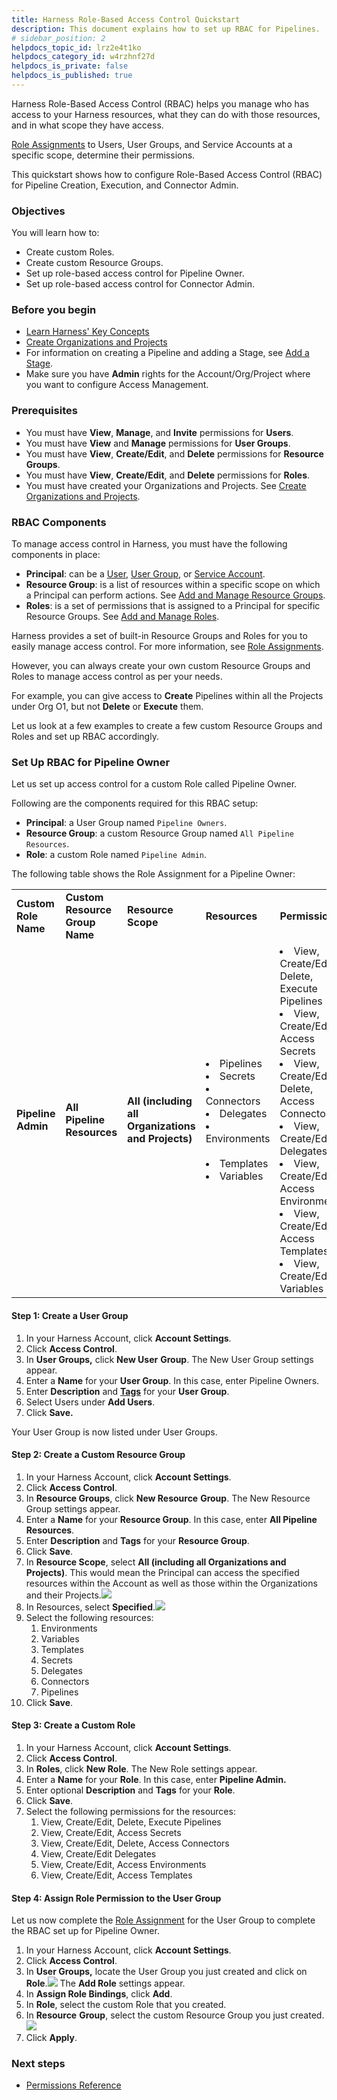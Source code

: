 ```yaml
---
title: Harness Role-Based Access Control Quickstart
description: This document explains how to set up RBAC for Pipelines.
# sidebar_position: 2
helpdocs_topic_id: lrz2e4t1ko
helpdocs_category_id: w4rzhnf27d
helpdocs_is_private: false
helpdocs_is_published: true
---
```


Harness Role-Based Access Control (RBAC) helps you manage who has access to your Harness resources, what they can do with those resources, and in what scope they have access.

[Role Assignments](./1-rbac-in-harness.md#role-assignment) to Users, User Groups, and Service Accounts at a specific scope, determine their permissions.

This quickstart shows how to configure Role-Based Access Control (RBAC) for Pipeline Creation, Execution, and Connector Admin.

### Objectives

You will learn how to:

* Create custom Roles.
* Create custom Resource Groups.
* Set up role-based access control for Pipeline Owner.
* Set up role-based access control for Connector Admin.

### Before you begin

* [Learn Harness' Key Concepts](../../getting-started/learn-harness-key-concepts.md)
* [Create Organizations and Projects](../organizations-and-projects/create-an-organization.md)
* For information on creating a Pipeline and adding a Stage, see [Add a Stage](../8_Pipelines/add-a-stage.md#step-1-create-a-pipeline).
* Make sure you have **Admin** rights for the Account/Org/Project where you want to configure Access Management.

### Prerequisites

* You must have **View**, **Manage**, and **Invite** permissions for **Users**.
* You must have **View** and **Manage** permissions for **User Groups**.
* You must have **View**, **Create/Edit**, and **Delete** permissions for **Resource Groups**.
* You must have **View**, **Create/Edit**, and **Delete** permissions for **Roles**.
* You must have created your Organizations and Projects. See [Create Organizations and Projects](../organizations-and-projects/create-an-organization.md).

### RBAC Components

To manage access control in Harness, you must have the following components in place:

* **Principal**: can be a [User](../3_User-Management/3-add-users.md), [User Group](../3_User-Management/4-add-user-groups.md), or [Service Account](../3_User-Management/6-add-and-manage-service-account.md).
* **Resource Group**: is a list of resources within a specific scope on which a Principal can perform actions. See [Add and Manage Resource Groups](./8-add-resource-groups.md).
* **Roles**: is a set of permissions that is assigned to a Principal for specific Resource Groups. See [Add and Manage Roles](./9-add-manage-roles.md).

Harness provides a set of built-in Resource Groups and Roles for you to easily manage access control. For more information, see [Role Assignments](./1-rbac-in-harness.md#role-assignment).

However, you can always create your own custom Resource Groups and Roles to manage access control as per your needs.

For example, you can give access to **Create** Pipelines within all the Projects under Org O1, but not **Delete** or **Execute** them.

Let us look at a few examples to create a few custom Resource Groups and Roles and set up RBAC accordingly.

### Set Up RBAC for Pipeline Owner

Let us set up access control for a custom Role called Pipeline Owner.

Following are the components required for this RBAC setup:

* **Principal**: a User Group named `Pipeline Owners`.
* **Resource Group**: a custom Resource Group named `All Pipeline Resources`.
* **Role**: a custom Role named `Pipeline Admin`.

The following table shows the Role Assignment for a Pipeline Owner:



|  |  |  |  |  |
| --- | --- | --- | --- | --- |
| **Custom Role Name** | **Custom Resource Group Name** | **Resource Scope** | **Resources**  | **Permissions** |
| **Pipeline Admin** | **All Pipeline Resources** | **All (including all Organizations and Projects)** | <li> Pipelines</li><li> Secrets</li><li>Connectors</li><li>Delegates</li><li> Environments &nbsp;&nbsp;&nbsp;&nbsp;&nbsp;</li><li>Templates</li><li>Variables</li>| <li> View, Create/Edit, Delete, Execute Pipelines</li><li>View, Create/Edit, Access Secrets</li><li>View, Create/Edit, Delete, Access Connectors</li><li>View, Create/Edit Delegates</li><li>View, Create/Edit, Access Environments</li><li>View, Create/Edit, Access Templates</li><li>View, Create/Edit Variables</li>|

#### Step 1: Create a User Group

1. In your Harness Account, click **Account Settings**.
2. Click **Access Control**.
3. In **User Groups,** click **New User** **Group**. The New User Group settings appear.
4. Enter a **Name** for your **User Group**. In this case, enter Pipeline Owners.
5. Enter **Description** and [**Tags**](../20_References/tags-reference.md) for your **User Group**.
6. Select Users under **Add Users**.
7. Click **Save.**

Your User Group is now listed under User Groups.

#### Step 2: Create a Custom Resource Group

1. In your Harness Account, click **Account Settings**.
2. Click **Access Control**.
3. In **Resource Groups**, click **New Resource** **Group**. The New Resource Group settings appear.
4. Enter a **Name** for your **Resource Group**. In this case, enter **All Pipeline Resources**.
5. Enter **Description** and **Tags** for your **Resource Group**.
6. Click **Save**.
7. In **Resource Scope**, select **All (including all Organizations and Projects)**. This would mean the Principal can access the specified resources within the Account as well as those within the Organizations and their Projects.![](./static/set-up-rbac-pipelines-41.png)
8. In Resources, select **Specified**.![](./static/set-up-rbac-pipelines-42.png)
9. Select the following resources:
	1. Environments
	2. Variables
	3. Templates
	4. Secrets
	5. Delegates
	6. Connectors
	7. Pipelines
10. Click **Save**.

#### Step 3: Create a Custom Role

1. In your Harness Account, click **Account Settings**.
2. Click **Access Control**.
3. In **Roles**, click **New Role**. The New Role settings appear.
4. Enter a **Name** for your **Role**. In this case, enter **Pipeline Admin.**
5. Enter optional **Description** and **Tags** for your **Role**.
6. Click **Save**.
7. Select the following permissions for the resources:
	1. View, Create/Edit, Delete, Execute Pipelines
	2. View, Create/Edit, Access Secrets
	3. View, Create/Edit, Delete, Access Connectors
	4. View, Create/Edit Delegates
	5. View, Create/Edit, Access Environments
	6. View, Create/Edit, Access Templates

#### Step 4: Assign Role Permission to the User Group

Let us now complete the [Role Assignment](./1-rbac-in-harness.md#role-assignment) for the User Group to complete the RBAC set up for Pipeline Owner.

1. In your Harness Account, click **Account Settings**.
2. Click **Access Control**.
3. In **User Groups,** locate the User Group you just created and click on **Role**.![](./static/set-up-rbac-pipelines-43.png)
The **Add Role** settings appear.
4. In **Assign Role Bindings**, click **Add**.
5. In **Role**, select the custom Role that you created.
6. In **Resource** **Group**, select the custom Resource Group you just created.![](./static/set-up-rbac-pipelines-44.png)
7. Click **Apply**.

### Next steps

* [Permissions Reference](ref-access-management/permissions-reference.md)

